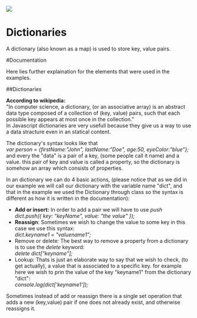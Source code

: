 ![](http://i.imgur.com/BgUMUGU.png)

# Dictionaries

A dictionary (also known as a map) is used to store key, value pairs.  

#Documentation

Here lies further explaination for the elements that were used in the examples. 

##Dictionaries    

**According to wikipedia:**  
"In computer science, a dictionary, (or an associative array) is an abstract data type composed of a collection of (key, value) pairs, such that each possible key appears at most once in the collection."    
In Javascript dictionaries are very usefull because they give us a way to use a data stracture even in an statical content.    

The dictionary's syntax looks like that  
*var person = {firstName:"John", lastName:"Doe", age:50, eyeColor:"blue"};*  and every the "data" is a pair of a key, (some people call it name) and a value. this pair of key and value is called a property, so the dictionary is somehow an array which consists of properties.  

In an dictionary we can do 4 basic actions, (please notice that as we did in our example we will call our dictionary with the variable name "dict", and that in the example we used the Dictionary through class so the syntax is different as how it is written in the documentation):  
- **Add or insert:** In order to add  a pair we will have to use *push*  
*dict.push({
    key:   "keyName",
    value: "the value"
});*  
- **Reassign**: Sometimes we wish to change the value to some key in this case we use this syntax:  
*dict.keyname1 = "valuename1";*   
- Remove or delete: The best way to remove a property from a dictionary is to use the *delete* keyword:  
*delete dict["keyname"];*  
- Lookup:  Thats is just an elaborate way to say that we wish to check, (to get actually), a value that is associated to a specific key. for example here we wish to prin the value of the key "keyname1" from the dictionary "dict":  
*console.log(dict['keyname1']);*
  
Sometimes instead of add or reassign there is a single set operation that adds a new (key,value) pair if one does not already exist, and otherwise reassigns it. 